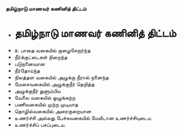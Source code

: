 **தமிழ்நாடு மாணவர் கணினித் திட்டம்**
- # தமிழ்நாடு மாணவர் கணினித் திட்டம்
- a. பாதை வகையில் குழைசேறார்ந்த
- நீர்க்குட்டைகள் நிறைந்த
- படுநனைவான
- நீர்தோய்ந்த
- நிலத்தள வகையில் அழுக்கு நீரால் நனைந்த
- மேசைவகையில் அழுக்குநீர் தெறித்த
- அழுக்குநீர் துளும்பிய
- வேலை வகையில் ஒழுங்கற்ற
- பணிவகையில் முற்ற முடியாத
- தொழில்வகையில் அரைகுறையான
- உணர்ச்சி அல்லது பேச்சுவகையில் மேலீடான உணர்ச்சியுடைய
- உணர்ச்சிப் பசப்புடைய.

